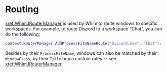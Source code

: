 # Routing

<xref:Whim.IRouterManager> is used by Whim to route windows to specific workspaces. For example, to route Discord to a workspace "Chat", you can do the following:

```csharp
context.RouterManager.AddProcessFileNameRoute("Discord.exe", "Chat");
```

Besides by their `ProcessFileName`, windows can also be matched by their `WindowClass`, by their `Title` or via custom rules -- see <xref:Whim.IRouterManager>.
